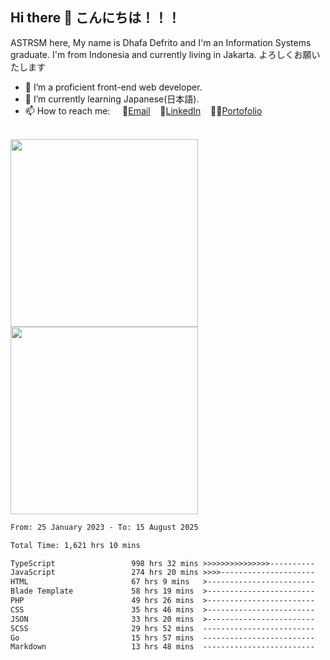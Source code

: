 ## Hi there 👋 こんにちは！！！
ASTRSM here, My name is Dhafa Defrito and I'm an Information Systems graduate. I'm from Indonesia and currently living in Jakarta. よろしくお願いたします

- 🔭 I’m a proficient front-end web developer.
- 🌱 I’m currently learning Japanese(日本語).
- 📫 How to reach me: &nbsp;&nbsp;&nbsp;&nbsp;📧[Email](ddefrito@gmail.com)&nbsp;&nbsp;&nbsp;&nbsp;💼[LinkedIn](https://www.linkedin.com/in/dhafad)&nbsp;&nbsp;&nbsp;&nbsp;👨‍🎨[Portofolio](https://ddefrito.vercel.app/)

<br>

<div align="left">
  <img src="https://media1.tenor.com/m/F96DSPtSiSgAAAAd/isekaijoucho-kamitsubaki.gif" height="300" />
	<a href="https://last.fm/user/nerumaeni"><img src="https://lastfm-recently-played.vercel.app/api?user=nerumaeni&count=5" height="300" /></a>
</div=

<!--START_SECTION:waka-->

```txt
From: 25 January 2023 - To: 15 August 2025

Total Time: 1,621 hrs 10 mins

TypeScript                 998 hrs 32 mins >>>>>>>>>>>>>>>----------   61.59 %
JavaScript                 274 hrs 20 mins >>>>---------------------   16.92 %
HTML                       67 hrs 9 mins   >------------------------   04.14 %
Blade Template             58 hrs 19 mins  >------------------------   03.60 %
PHP                        49 hrs 26 mins  >------------------------   03.05 %
CSS                        35 hrs 46 mins  >------------------------   02.21 %
JSON                       33 hrs 20 mins  >------------------------   02.06 %
SCSS                       29 hrs 52 mins  -------------------------   01.84 %
Go                         15 hrs 57 mins  -------------------------   00.98 %
Markdown                   13 hrs 48 mins  -------------------------   00.85 %
```

<!--END_SECTION:waka-->
